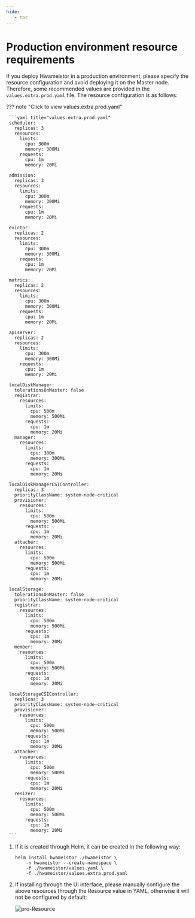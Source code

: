 ```yaml
---
hide:
   - toc
---
```


# Production environment resource requirements

If you deploy Hwameistor in a production environment, please specify the resource configuration and avoid deploying it on the Master node. Therefore, some recommended values are provided in the `values.extra.prod.yaml` file. The resource configuration is as follows:

??? note "Click to view values.extra.prod.yaml"

     ```yaml title="values.extra.prod.yaml"
     scheduler:
       replicas: 3
       resources:
         limits:
           cpu: 300m
           memory: 300Mi
         requests:
           cpu: 1m
           memory: 20Mi

     admission:
       replicas: 3
       resources:
         limits:
           cpu: 300m
           memory: 300Mi
         requests:
           cpu: 1m
           memory: 20Mi

     evictor:
       replicas: 2
       resources:
         limits:
           cpu: 300m
           memory: 300Mi
         requests:
           cpu: 1m
           memory: 20Mi

     metrics:
       replicas: 2
       resources:
         limits:
           cpu: 300m
           memory: 300Mi
         requests:
           cpu: 1m
           memory: 20Mi

     apiserver:
       replicas: 2
       resources:
         limits:
           cpu: 300m
           memory: 300Mi
         requests:
           cpu: 1m
           memory: 20Mi

     localDiskManager:
       tolerationsOnMaster: false
       registrar:
         resources:
           limits:
             cpu: 500m
             memory: 500Mi
           requests:
             cpu: 1m
             memory: 20Mi
       manager:
         resources:
           limits:
             cpu: 300m
             memory: 300Mi
           requests:
             cpu: 1m
             memory: 20Mi

     localDiskManagerCSIController:
       replicas: 3
       priorityClassName: system-node-critical
       provisioner:
         resources:
           limits:
             cpu: 500m
             memory: 500Mi
           requests:
             cpu: 1m
             memory: 20Mi
       attacher:
         resources:
           limits:
             cpu: 500m
             memory: 500Mi
           requests:
             cpu: 1m
             memory: 20Mi

     localStorage:
       tolerationsOnMaster: false
       priorityClassName: system-node-critical
       registrar:
         resources:
           limits:
             cpu: 500m
             memory: 500Mi
           requests:
             cpu: 1m
             memory: 20Mi
       member:
         resources:
           limits:
             cpu: 500m
             memory: 500Mi
           requests:
             cpu: 1m
             memory: 20Mi

     localStorageCSIController:
       replicas: 3
       priorityClassName: system-node-critical
       provisioner:
         resources:
           limits:
             cpu: 500m
             memory: 500Mi
           requests:
             cpu: 1m
             memory: 20Mi
       attacher:
         resources:
           limits:
             cpu: 500m
             memory: 500Mi
           requests:
             cpu: 1m
             memory: 20Mi
       resizer:
         resources:
           limits:
             cpu: 500m
             memory: 500Mi
           requests:
             cpu: 1m
             memory: 20Mi
     ```

1. If it is created through Helm, it can be created in the following way:

     ```console
     helm install hwameistor ./hwameistor \
         -n hwameistor --create-namespace \
         -f ./hwameistor/values.yaml \
         -f ./hwameistor/values.extra.prod.yaml
     ```

2. If installing through the UI interface, please manually configure the above resources through the Resource value in YAML, otherwise it will not be configured by default:

     ![pro-Resource](https://docs.daocloud.io/daocloud-docs-images/docs/storage/images/hwameistor-resource.jpg)
